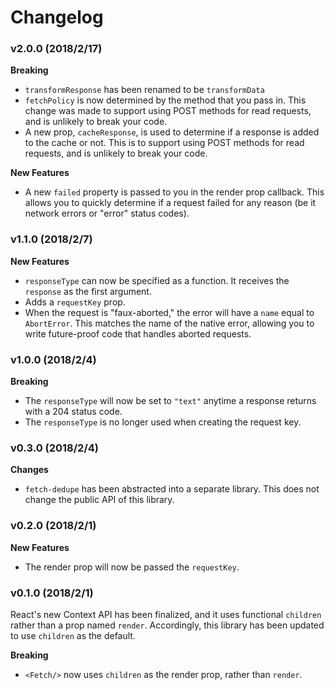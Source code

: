 # Changelog

### v2.0.0 (2018/2/17)

**Breaking**

* `transformResponse` has been renamed to be `transformData`
* `fetchPolicy` is now determined by the method that you pass in. This change was made to support using
  POST methods for read requests, and is unlikely to break your code.
* A new prop, `cacheResponse`, is used to determine if a response is added to the cache or
  not. This is to support using POST methods for read requests, and is unlikely to break your code.

**New Features**

* A new `failed` property is passed to you in the render prop callback. This allows you to
  quickly determine if a request failed for any reason (be it network errors or "error" status
  codes).

### v1.1.0 (2018/2/7)

**New Features**

* `responseType` can now be specified as a function. It receives the `response`
  as the first argument.
* Adds a `requestKey` prop.
* When the request is "faux-aborted," the error will have a `name` equal to `AbortError`.
  This matches the name of the native error, allowing you to write future-proof code that
  handles aborted requests.

### v1.0.0 (2018/2/4)

**Breaking**

* The `responseType` will now be set to `"text"` anytime a response returns
  with a 204 status code.
* The `responseType` is no longer used when creating the request key.

### v0.3.0 (2018/2/4)

**Changes**

* `fetch-dedupe` has been abstracted into a separate library. This
  does not change the public API of this library.

### v0.2.0 (2018/2/1)

**New Features**

* The render prop will now be passed the `requestKey`.

### v0.1.0 (2018/2/1)

React's new Context API has been finalized, and it uses functional `children` rather than a prop
named `render`. Accordingly, this library has been updated to use `children` as the default.

**Breaking**

* `<Fetch/>` now uses `children` as the render prop, rather than `render`.
